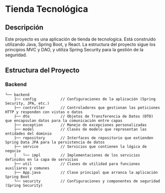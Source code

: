 # Tienda Tecnológica

## Descripción

Este proyecto es una aplicación de tienda de tecnologica. Está construido utilizando Java, Spring Boot, y React. La estructura del proyecto sigue los principios MVC y DAO, y utiliza Spring Security para la gestión de la seguridad.

## Estructura del Proyecto

### Backend
    └── backend
        ├── config           // Configuraciones de la aplicación (Spring Security, JPA, etc.)
        ├── controller       // Controladores que gestionan las peticiones HTTP y responden con vistas o datos
        ├── dto              // Objetos de Transferencia de Datos (DTO) que encapsulan datos para la comunicación entre capas
        ├── exception        // Manejo de excepciones personalizadas
        ├── model            // Clases de modelo que representan las entidades del dominio
        ├── repository       // Interfaces de repositorio que extienden Spring Data JPA para la persistencia de datos
        ├── service          // Servicios que contienen la lógica de negocio
        │   └── impl         // Implementaciones de los servicios definidos en la capa de servicios
        ├── util             // Clases de utilidad para funciones auxiliares y comunes
        ├── App.java         // Clase principal que arranca la aplicación Spring Boot
        └── security         // Configuraciones y componentes de seguridad (Spring Security)




